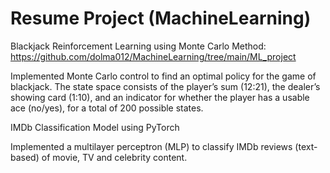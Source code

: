 # Resume Project (MachineLearning)
Blackjack Reinforcement Learning using Monte Carlo Method: https://github.com/dolma012/MachineLearning/tree/main/ML_project

Implemented Monte Carlo control to find an optimal policy for the game of blackjack. The state space consists of the player’s sum (12:21), the dealer’s showing card (1:10), and an indicator for whether the player has a usable ace (no/yes), for a total of 200 possible states. 

IMDb Classification Model using PyTorch

Implemented a multilayer perceptron (MLP) to classify IMDb reviews (text-based) of movie, TV and celebrity content. 
